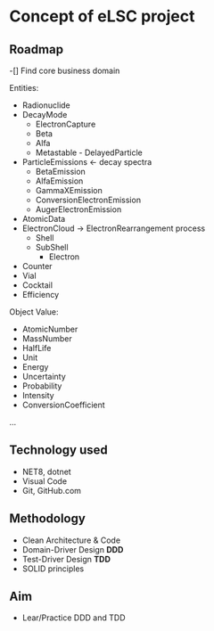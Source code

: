 # Concept of eLSC project

## Roadmap

-[] Find core business domain

Entities:
- Radionuclide
- DecayMode
  - ElectronCapture
  - Beta
  - Alfa
  - Metastable - DelayedParticle
- ParticleEmissions <- decay spectra
  - BetaEmission
  - AlfaEmission
  - GammaXEmission
  - ConversionElectronEmission
  - AugerElectronEmission
- AtomicData
- ElectronCloud -> ElectronRearrangement process
  - Shell
  - SubShell
    - Electron
- Counter
- Vial
- Cocktail
- Efficiency

Object Value:
- AtomicNumber
- MassNumber
- HalfLife
- Unit
- Energy
- Uncertainty
- Probability
- Intensity
- ConversionCoefficient

...

## Technology used

- NET8, dotnet
- Visual Code
- Git, GitHub.com

## Methodology

- Clean Architecture & Code
- Domain-Driver Design **DDD**
- Test-Driver Design **TDD**
- SOLID principles

## Aim

- Lear/Practice DDD and TDD